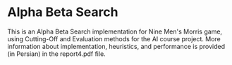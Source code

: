 # Alpha Beta Search
This is an Alpha Beta Search implementation for Nine Men's Morris game, using Cutting-Off and Evaluation methods for the AI course project.
More information about implementation, heuristics, and performance is provided (in Persian) in the report4.pdf file.
